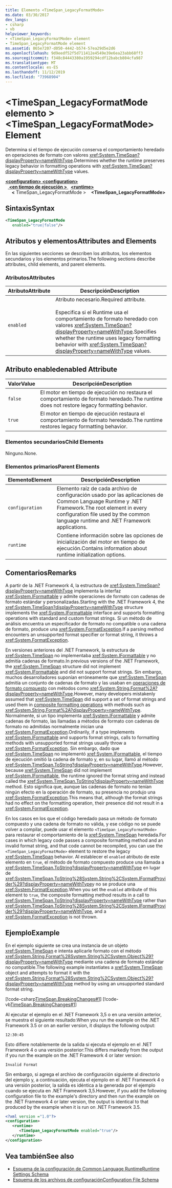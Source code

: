 ```yaml
---
title: Elemento <TimeSpan_LegacyFormatMode>
ms.date: 03/30/2017
dev_langs:
- csharp
- vb
helpviewer_keywords:
- <TimeSpan_LegacyFormatMode> element
- TimeSpan_LegacyFormatMode element
ms.assetid: 865e7207-d050-4442-b574-57ea29d5e2d6
ms.openlocfilehash: 9d9eedf52f5d711412e4549e39e6ea23abb68ff3
ms.sourcegitcommit: f348c84443380a1959294cdf12babcb804cfa987
ms.translationtype: MT
ms.contentlocale: es-ES
ms.lasthandoff: 11/12/2019
ms.locfileid: "73968904"
---
```

# <a name="timespan_legacyformatmode-element"></a><span data-ttu-id="a8c4b-102">\<TimeSpan_LegacyFormatMode elemento ></span><span class="sxs-lookup"><span data-stu-id="a8c4b-102">\<TimeSpan_LegacyFormatMode> Element</span></span>

<span data-ttu-id="a8c4b-103">Determina si el tiempo de ejecución conserva el comportamiento heredado en operaciones de formato con valores <xref:System.TimeSpan?displayProperty=nameWithType>.</span><span class="sxs-lookup"><span data-stu-id="a8c4b-103">Determines whether the runtime preserves legacy behavior in formatting operations with <xref:System.TimeSpan?displayProperty=nameWithType> values.</span></span>

<span data-ttu-id="a8c4b-104">[ **\<configuration>** ](../configuration-element.md)</span><span class="sxs-lookup"><span data-stu-id="a8c4b-104">[**\<configuration>**](../configuration-element.md)</span></span>\
<span data-ttu-id="a8c4b-105">&nbsp;&nbsp;[ **\<en tiempo de ejecución >** ](runtime-element.md)</span><span class="sxs-lookup"><span data-stu-id="a8c4b-105">&nbsp;&nbsp;[**\<runtime>**](runtime-element.md)</span></span>\
<span data-ttu-id="a8c4b-106">&nbsp;&nbsp;&nbsp;&nbsp; **\<** TimeSpan_LegacyFormatMode ></span><span class="sxs-lookup"><span data-stu-id="a8c4b-106">&nbsp;&nbsp;&nbsp;&nbsp;**\<TimeSpan_LegacyFormatMode>**</span></span>  

## <a name="syntax"></a><span data-ttu-id="a8c4b-107">Sintaxis</span><span class="sxs-lookup"><span data-stu-id="a8c4b-107">Syntax</span></span>

```xml
<TimeSpan_LegacyFormatMode
   enabled="true|false"/>
```

## <a name="attributes-and-elements"></a><span data-ttu-id="a8c4b-108">Atributos y elementos</span><span class="sxs-lookup"><span data-stu-id="a8c4b-108">Attributes and Elements</span></span>

<span data-ttu-id="a8c4b-109">En las siguientes secciones se describen los atributos, los elementos secundarios y los elementos primarios.</span><span class="sxs-lookup"><span data-stu-id="a8c4b-109">The following sections describe attributes, child elements, and parent elements.</span></span>

### <a name="attributes"></a><span data-ttu-id="a8c4b-110">Atributos</span><span class="sxs-lookup"><span data-stu-id="a8c4b-110">Attributes</span></span>

|<span data-ttu-id="a8c4b-111">Atributo</span><span class="sxs-lookup"><span data-stu-id="a8c4b-111">Attribute</span></span>|<span data-ttu-id="a8c4b-112">Descripción</span><span class="sxs-lookup"><span data-stu-id="a8c4b-112">Description</span></span>|
|---------------|-----------------|
|`enabled`|<span data-ttu-id="a8c4b-113">Atributo necesario.</span><span class="sxs-lookup"><span data-stu-id="a8c4b-113">Required attribute.</span></span><br /><br /> <span data-ttu-id="a8c4b-114">Especifica si el Runtime usa el comportamiento de formato heredado con valores <xref:System.TimeSpan?displayProperty=nameWithType>.</span><span class="sxs-lookup"><span data-stu-id="a8c4b-114">Specifies whether the runtime uses legacy formatting behavior with <xref:System.TimeSpan?displayProperty=nameWithType> values.</span></span>|

## <a name="enabled-attribute"></a><span data-ttu-id="a8c4b-115">Atributo enabled</span><span class="sxs-lookup"><span data-stu-id="a8c4b-115">enabled Attribute</span></span>

|<span data-ttu-id="a8c4b-116">Valor</span><span class="sxs-lookup"><span data-stu-id="a8c4b-116">Value</span></span>|<span data-ttu-id="a8c4b-117">Descripción</span><span class="sxs-lookup"><span data-stu-id="a8c4b-117">Description</span></span>|
|-----------|-----------------|
|`false`|<span data-ttu-id="a8c4b-118">El motor en tiempo de ejecución no restaura el comportamiento de formato heredado.</span><span class="sxs-lookup"><span data-stu-id="a8c4b-118">The runtime does not restore legacy formatting behavior.</span></span>|
|`true`|<span data-ttu-id="a8c4b-119">El motor en tiempo de ejecución restaura el comportamiento de formato heredado.</span><span class="sxs-lookup"><span data-stu-id="a8c4b-119">The runtime restores legacy formatting behavior.</span></span>|

### <a name="child-elements"></a><span data-ttu-id="a8c4b-120">Elementos secundarios</span><span class="sxs-lookup"><span data-stu-id="a8c4b-120">Child Elements</span></span>

<span data-ttu-id="a8c4b-121">Ninguno.</span><span class="sxs-lookup"><span data-stu-id="a8c4b-121">None.</span></span>

### <a name="parent-elements"></a><span data-ttu-id="a8c4b-122">Elementos primarios</span><span class="sxs-lookup"><span data-stu-id="a8c4b-122">Parent Elements</span></span>

|<span data-ttu-id="a8c4b-123">Elemento</span><span class="sxs-lookup"><span data-stu-id="a8c4b-123">Element</span></span>|<span data-ttu-id="a8c4b-124">Descripción</span><span class="sxs-lookup"><span data-stu-id="a8c4b-124">Description</span></span>|
|-------------|-----------------|
|`configuration`|<span data-ttu-id="a8c4b-125">Elemento raíz de cada archivo de configuración usado por las aplicaciones de Common Language Runtime y .NET Framework.</span><span class="sxs-lookup"><span data-stu-id="a8c4b-125">The root element in every configuration file used by the common language runtime and .NET Framework applications.</span></span>|
|`runtime`|<span data-ttu-id="a8c4b-126">Contiene información sobre las opciones de inicialización del motor en tiempo de ejecución.</span><span class="sxs-lookup"><span data-stu-id="a8c4b-126">Contains information about runtime initialization options.</span></span>|

## <a name="remarks"></a><span data-ttu-id="a8c4b-127">Comentarios</span><span class="sxs-lookup"><span data-stu-id="a8c4b-127">Remarks</span></span>

<span data-ttu-id="a8c4b-128">A partir de la .NET Framework 4, la estructura de <xref:System.TimeSpan?displayProperty=nameWithType> implementa la interfaz <xref:System.IFormattable> y admite operaciones de formato con cadenas de formato estándar y personalizadas.</span><span class="sxs-lookup"><span data-stu-id="a8c4b-128">Starting with the .NET Framework 4, the <xref:System.TimeSpan?displayProperty=nameWithType> structure implements the <xref:System.IFormattable> interface and supports formatting operations with standard and custom format strings.</span></span> <span data-ttu-id="a8c4b-129">Si un método de análisis encuentra un especificador de formato no compatible o una cadena de formato, produce una <xref:System.FormatException>.</span><span class="sxs-lookup"><span data-stu-id="a8c4b-129">If a parsing method encounters an unsupported format specifier or format string, it throws a <xref:System.FormatException>.</span></span>

<span data-ttu-id="a8c4b-130">En versiones anteriores del .NET Framework, la estructura de <xref:System.TimeSpan> no implementaba <xref:System.IFormattable> y no admitía cadenas de formato.</span><span class="sxs-lookup"><span data-stu-id="a8c4b-130">In previous versions of the .NET Framework, the <xref:System.TimeSpan> structure did not implement <xref:System.IFormattable> and did not support format strings.</span></span> <span data-ttu-id="a8c4b-131">Sin embargo, muchos desarrolladores suponían erróneamente que <xref:System.TimeSpan> admitía un conjunto de cadenas de formato y las usaban en [operaciones de formato compuesto](../../../../standard/base-types/composite-formatting.md) con métodos como <xref:System.String.Format%2A?displayProperty=nameWithType>.</span><span class="sxs-lookup"><span data-stu-id="a8c4b-131">However, many developers mistakenly assumed that <xref:System.TimeSpan> did support a set of format strings and used them in [composite formatting operations](../../../../standard/base-types/composite-formatting.md) with methods such as <xref:System.String.Format%2A?displayProperty=nameWithType>.</span></span> <span data-ttu-id="a8c4b-132">Normalmente, si un tipo implementa <xref:System.IFormattable> y admite cadenas de formato, las llamadas a métodos de formato con cadenas de formato no admitidas normalmente inician una <xref:System.FormatException>.</span><span class="sxs-lookup"><span data-stu-id="a8c4b-132">Ordinarily, if a type implements <xref:System.IFormattable> and supports format strings, calls to formatting methods with unsupported format strings usually throw a <xref:System.FormatException>.</span></span> <span data-ttu-id="a8c4b-133">Sin embargo, dado que <xref:System.TimeSpan> no implementó <xref:System.IFormattable>, el tiempo de ejecución omitió la cadena de formato y, en su lugar, llamó al método <xref:System.TimeSpan.ToString?displayProperty=nameWithType>.</span><span class="sxs-lookup"><span data-stu-id="a8c4b-133">However, because <xref:System.TimeSpan> did not implement <xref:System.IFormattable>, the runtime ignored the format string and instead called the <xref:System.TimeSpan.ToString?displayProperty=nameWithType> method.</span></span> <span data-ttu-id="a8c4b-134">Esto significa que, aunque las cadenas de formato no tenían ningún efecto en la operación de formato, su presencia no produjo una <xref:System.FormatException>.</span><span class="sxs-lookup"><span data-stu-id="a8c4b-134">This means that, although the format strings had no effect on the formatting operation, their presence did not result in a <xref:System.FormatException>.</span></span>

<span data-ttu-id="a8c4b-135">En los casos en los que el código heredado pasa un método de formato compuesto y una cadena de formato no válida, y ese código no se puede volver a compilar, puede usar el elemento `<TimeSpan_LegacyFormatMode>` para restaurar el comportamiento de la <xref:System.TimeSpan> heredada.</span><span class="sxs-lookup"><span data-stu-id="a8c4b-135">For cases in which legacy code passes a composite formatting method and an invalid format string, and that code cannot be recompiled, you can use the `<TimeSpan_LegacyFormatMode>` element to restore the legacy <xref:System.TimeSpan> behavior.</span></span> <span data-ttu-id="a8c4b-136">Al establecer el `enabled` atributo de este elemento en `true`, el método de formato compuesto produce una llamada a <xref:System.TimeSpan.ToString?displayProperty=nameWithType> en lugar de <xref:System.TimeSpan.ToString%28System.String%2CSystem.IFormatProvider%29?displayProperty=nameWithType>y no se produce una <xref:System.FormatException>.</span><span class="sxs-lookup"><span data-stu-id="a8c4b-136">When you set the `enabled` attribute of this element to `true`, the composite formatting method results in a call to <xref:System.TimeSpan.ToString?displayProperty=nameWithType> rather than <xref:System.TimeSpan.ToString%28System.String%2CSystem.IFormatProvider%29?displayProperty=nameWithType>, and a <xref:System.FormatException> is not thrown.</span></span>

## <a name="example"></a><span data-ttu-id="a8c4b-137">Ejemplo</span><span class="sxs-lookup"><span data-stu-id="a8c4b-137">Example</span></span>

<span data-ttu-id="a8c4b-138">En el ejemplo siguiente se crea una instancia de un objeto <xref:System.TimeSpan> e intenta aplicarle formato con el método <xref:System.String.Format%28System.String%2CSystem.Object%29?displayProperty=nameWithType> mediante una cadena de formato estándar no compatible.</span><span class="sxs-lookup"><span data-stu-id="a8c4b-138">The following example instantiates a <xref:System.TimeSpan> object and attempts to format it with the <xref:System.String.Format%28System.String%2CSystem.Object%29?displayProperty=nameWithType> method by using an unsupported standard format string.</span></span>

[!code-csharp[TimeSpan.BreakingChanges#1](../../../../../samples/snippets/csharp/VS_Snippets_CLR/timespan.breakingchanges/cs/legacyformatmode1.cs#1)]
[!code-vb[TimeSpan.BreakingChanges#1](../../../../../samples/snippets/visualbasic/VS_Snippets_CLR/timespan.breakingchanges/vb/legacyformatmode1.vb#1)]

<span data-ttu-id="a8c4b-139">Al ejecutar el ejemplo en el .NET Framework 3,5 o en una versión anterior, se muestra el siguiente resultado:</span><span class="sxs-lookup"><span data-stu-id="a8c4b-139">When you run the example on the .NET Framework 3.5 or on an earlier version, it displays the following output:</span></span>

```console
12:30:45
```

<span data-ttu-id="a8c4b-140">Esto difiere notablemente de la salida si ejecuta el ejemplo en el .NET Framework 4 o una versión posterior:</span><span class="sxs-lookup"><span data-stu-id="a8c4b-140">This differs markedly from the output if you run the example on the .NET Framework 4 or later version:</span></span>

```console
Invalid Format
```

<span data-ttu-id="a8c4b-141">Sin embargo, si agrega el archivo de configuración siguiente al directorio del ejemplo y, a continuación, ejecuta el ejemplo en el .NET Framework 4 o una versión posterior, la salida es idéntica a la generada por el ejemplo cuando se ejecuta en .NET Framework 3,5.</span><span class="sxs-lookup"><span data-stu-id="a8c4b-141">However, if you add the following configuration file to the example's directory and then run the example on the .NET Framework 4 or later version, the output is identical to that produced by the example when it is run on .NET Framework 3.5.</span></span>

```xml
<?xml version ="1.0"?>
<configuration>
   <runtime>
      <TimeSpan_LegacyFormatMode enabled="true"/>
   </runtime>
</configuration>
```

## <a name="see-also"></a><span data-ttu-id="a8c4b-142">Vea también</span><span class="sxs-lookup"><span data-stu-id="a8c4b-142">See also</span></span>

- [<span data-ttu-id="a8c4b-143">Esquema de la configuración de Common Language Runtime</span><span class="sxs-lookup"><span data-stu-id="a8c4b-143">Runtime Settings Schema</span></span>](index.md)
- [<span data-ttu-id="a8c4b-144">Esquema de los archivos de configuración</span><span class="sxs-lookup"><span data-stu-id="a8c4b-144">Configuration File Schema</span></span>](../index.md)
